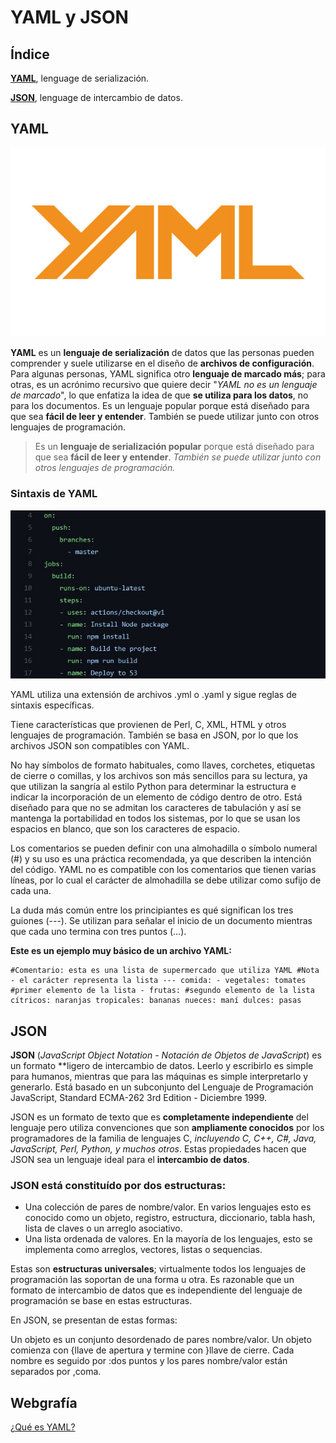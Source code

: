 # YAML y JSON
## Índice
**[YAML](#YAML)**, lenguage de serialización.

**[JSON](#JSON)**, lenguage de intercambio de datos.

## YAML

![Logo posible de YAML.](logo-yaml.png)

**YAML** es un **lenguaje de serialización** de datos que las personas pueden comprender y suele utilizarse en el diseño de **archivos de configuración**. Para algunas personas, YAML significa otro **lenguaje de marcado más**; para otras, es un acrónimo recursivo que quiere decir "_YAML no es un lenguaje de marcado_", lo que enfatiza la idea de que **se utiliza para los datos**, no para los documentos.
Es un lenguaje popular porque está diseñado para que sea **fácil de leer y entender**. También se puede utilizar junto con otros lenguajes de programación.

> Es un **lenguaje de serialización popular** porque está diseñado para que sea **fácil de leer y entender**. _También se puede utilizar junto con otros lenguajes de programación._

### Sintaxis de YAML

![Ejemplo de código fuente de un fichero yaml.](what-is-a-yaml-file.jpg)

YAML utiliza una extensión de archivos .yml o .yaml y sigue reglas de sintaxis específicas. 

Tiene características que provienen de Perl, C, XML, HTML y otros lenguajes de programación. También se basa en JSON, por lo que los archivos JSON son compatibles con YAML.

No hay símbolos de formato habituales, como llaves, corchetes, etiquetas de cierre o comillas, y los archivos son más sencillos para su lectura, ya que utilizan la sangría al estilo Python para determinar la estructura e indicar la incorporación de un elemento de código dentro de otro. Está diseñado para que no se admitan los caracteres de tabulación y así se mantenga la portabilidad en todos los sistemas, por lo que se usan los espacios en blanco, que son los caracteres de espacio.

Los comentarios se pueden definir con una almohadilla o símbolo numeral (#) y su uso es una práctica recomendada, ya que describen la intención del código. YAML no es compatible con los comentarios que tienen varias líneas, por lo cual el carácter de almohadilla se debe utilizar como sufijo de cada una.

La duda más común entre los principiantes es qué significan los tres guiones (---). Se utilizan para señalar el inicio de un documento mientras que cada uno termina con tres puntos (…).  

**Este es un ejemplo muy básico de un archivo YAML:**

```
#Comentario: esta es una lista de supermercado que utiliza YAML #Nota - el carácter representa la lista --- comida: - vegetales: tomates #primer elemento de la lista - frutas: #segundo elemento de la lista cítricos: naranjas tropicales: bananas nueces: maní dulces: pasas
```

## JSON

**JSON** (_JavaScript Object Notation - Notación de Objetos de JavaScript_) es un formato **ligero de intercambio de datos. Leerlo y escribirlo es simple para humanos, mientras que para las máquinas es simple interpretarlo y generarlo. Está basado en un subconjunto del Lenguaje de Programación JavaScript, Standard ECMA-262 3rd Edition - Diciembre 1999.

JSON es un formato de texto que es **completamente independiente** del lenguaje pero utiliza convenciones que son **ampliamente conocidos** por los programadores de la familia de lenguajes C, _incluyendo C, C++, C#, Java, JavaScript, Perl, Python, y muchos otros_.
Estas propiedades hacen que JSON sea un lenguaje ideal para el **intercambio de datos**.

### JSON está constituído por **dos estructuras**:

   * Una colección de pares de nombre/valor. En varios lenguajes esto es conocido como un objeto, registro, estructura, diccionario, tabla hash, lista de claves o un arreglo asociativo.
   * Una lista ordenada de valores. En la mayoría de los lenguajes, esto se implementa como arreglos, vectores, listas o sequencias.

Estas son **estructuras universales**; virtualmente todos los lenguajes de programación las soportan de una forma u otra. Es razonable que un formato de intercambio de datos que es independiente del lenguaje de programación se base en estas estructuras.

En JSON, se presentan de estas formas:

Un objeto es un conjunto desordenado de pares nombre/valor. Un objeto comienza con {llave de apertura y termine con }llave de cierre. Cada nombre es seguido por :dos puntos y los pares nombre/valor están separados por ,coma.


## Webgrafía

[¿Qué es YAML?](what-is-a-yaml-file.png)
